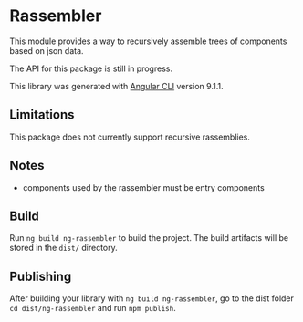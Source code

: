 # Rassembler

This module provides a way to recursively assemble trees of components
based on json data.

The API for this package is still in progress.

This library was generated with [Angular CLI](https://github.com/angular/angular-cli) version 9.1.1.

## Limitations

This package does not currently support recursive rassemblies. 

## Notes

- components used by the rassembler must be entry components


## Build

Run `ng build ng-rassembler` to build the project. The build artifacts will be stored in the `dist/` directory.

## Publishing

After building your library with `ng build ng-rassembler`, go to the dist folder `cd dist/ng-rassembler` and run `npm publish`.
